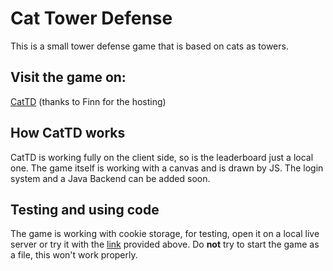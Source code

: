 # Cat Tower Defense
This is a small tower defense game that is based on cats as towers. 

## Visit the game on:
[CatTD](https://cattd.finanzberg.online) (thanks to Finn for the hosting)

## How CatTD works
CatTD is working fully on the client side, so is the leaderboard just a local one.
The game itself is working with a canvas and is drawn by JS.
The login system and a Java Backend can be added soon.

## Testing and using code
The game is working with cookie storage, for testing, open it on a local live server or try it with the [link](https://cattd.finanzberg.online) provided above.
Do **not** try to start the game as a file, this won't work properly.

